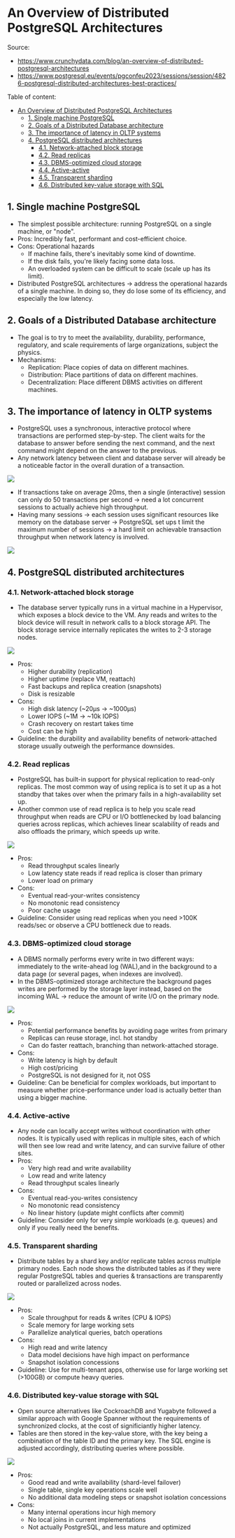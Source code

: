 # An Overview of Distributed PostgreSQL Architectures

Source:

- <https://www.crunchydata.com/blog/an-overview-of-distributed-postgresql-architectures>
- <https://www.postgresql.eu/events/pgconfeu2023/sessions/session/4826-postgresql-distributed-architectures-best-practices/>

Table of content:

- [An Overview of Distributed PostgreSQL Architectures](#an-overview-of-distributed-postgresql-architectures)
  - [1. Single machine PostgreSQL](#1-single-machine-postgresql)
  - [2. Goals of a Distributed Database architecture](#2-goals-of-a-distributed-database-architecture)
  - [3. The importance of latency in OLTP systems](#3-the-importance-of-latency-in-oltp-systems)
  - [4. PostgreSQL distributed architectures](#4-postgresql-distributed-architectures)
    - [4.1. Network-attached block storage](#41-network-attached-block-storage)
    - [4.2. Read replicas](#42-read-replicas)
    - [4.3. DBMS-optimized cloud storage](#43-dbms-optimized-cloud-storage)
    - [4.4. Active-active](#44-active-active)
    - [4.5. Transparent sharding](#45-transparent-sharding)
    - [4.6. Distributed key-value storage with SQL](#46-distributed-key-value-storage-with-sql)

## 1. Single machine PostgreSQL

- The simplest possible architecture: running PostgreSQL on a single machine, or "node".
- Pros: Incredibly fast, performant and cost-efficient choice.
- Cons: Operational hazards
  - If machine fails, there's inevitably some kind of downtime.
  - If the disk fails, you're likely facing some data loss.
  - An overloaded system can be difficult to scale (scale up has its limit).
- Distributed PostgreSQL architectures -> address the operational hazards of a single machine. In doing so, they do lose some of its efficiency, and especially the low latency.

## 2. Goals of a Distributed Database architecture

- The goal is to try to meet the availability, durability, performance, regulatory, and scale requirements of large organizations, subject the physics.
- Mechanisms:
  - Replication: Place copies of data on different machines.
  - Distribution: Place partitions of data on different machines.
  - Decentralization: Place different DBMS activities on different machines.

## 3. The importance of latency in OLTP systems

- PostgreSQL uses a synchronous, interactive protocol where transactions are performed step-by-step. The client waits for the database to answer before sending the next command, and the next command might depend on the answer to the previous.
- Any network latency between client and database server will already be a noticeable factor in the overall duration of a transaction.

![](https://imagedelivery.net/lPM0ntuwQfh8VQgJRu0mFg/41566cae-dec8-4d8d-9b32-a8c23cb70200/public)

- If transactions take on average 20ms, then a single (interactive) session can only do 50 transactions per second -> need a lot concurrent sessions to actually achieve high throughput.
- Having many sessions -> each session uses significant resources like memory on the database server -> PostgreSQL set ups t limit the maximum number of sessions -> a hard limit on achievable transaction throughput when network latency is involved.

![](https://imagedelivery.net/lPM0ntuwQfh8VQgJRu0mFg/f094a883-daa1-4a52-caa5-5590bce9fe00/public)

## 4. PostgreSQL distributed architectures

### 4.1. Network-attached block storage

- The database server typically runs in a virtual machine in a Hypervisor, which exposes a block device to the VM. Any reads and writes to the block device will result in network calls to a block storage API. The block storage service internally replicates the writes to 2-3 storage nodes.

![](https://imagedelivery.net/lPM0ntuwQfh8VQgJRu0mFg/4cd769ee-098e-4f1e-072c-1b15dcfcb500/public)

- Pros:
  - Higher durability (replication)
  - Higher uptime (replace VM, reattach)
  - Fast backups and replica creation (snapshots)
  - Disk is resizable
- Cons:
  - High disk latency (~20μs -> ~1000μs)
  - Lower IOPS (~1M -> ~10k IOPS)
  - Crash recovery on restart takes time
  - Cost can be high
- Guideline: the durability and availability benefits of network-attached storage usually outweigh the performance downsides.

### 4.2. Read replicas

- PostgreSQL has built-in support for physical replication to read-only replicas. The most common way of using replica is to set it up as a hot standby that takes over when the primary fails in a high-availability set up.
- Another common use of read replica is to help you scale read throughput when reads are CPU or I/O bottlenecked by load balancing queries across replicas, which achieves linear scalability of reads and also offloads the primary, which speeds up write.

![](https://imagedelivery.net/lPM0ntuwQfh8VQgJRu0mFg/67558330-e428-41c2-a876-3d6fe88ba000/public)

- Pros:
  - Read throughput scales linearly
  - Low latency state reads if read replica is closer than primary
  - Lower load on primary
- Cons:
  - Eventual read-your-writes consistency
  - No monotonic read consistency
  - Poor cache usage
- Guideline: Consider using read replicas when you need >100K reads/sec or observe a CPU bottleneck due to reads.

### 4.3. DBMS-optimized cloud storage

- A DBMS normally performs every write in two different ways: immediately to the write-ahead log (WAL),and in the background to a data page (or several pages, when indexes are involved).
- In the DBMS-optimized storage architecture the background pages writes are performed by the storage layer instead, based on the incoming WAL -> reduce the amount of write I/O on the primary node.

![](https://imagedelivery.net/lPM0ntuwQfh8VQgJRu0mFg/8f4c2648-db97-40f8-1581-7d4a6ce0fa00/public)

- Pros:
  - Potential performance benefits by avoiding page writes from primary
  - Replicas can reuse storage, incl. hot standby
  - Can do faster reattach, branching than network-attached storage.
- Cons:
  - Write latency is high by default
  - High cost/pricing
  - PostgreSQL is not designed for it, not OSS
- Guideline: Can be beneficial for complex workloads, but important to measure whether price-performance under load is actually better than using a bigger machine.

### 4.4. Active-active

- Any node can locally accept writes without coordination with other nodes. It is typically used with replicas in multiple sites, each of which will then see low read and write latency, and can survive failure of other sites.
- Pros:
  - Very high read and write availability
  - Low read and write latency
  - Read throughput scales linearly
- Cons:
  - Eventual read-you-writes consistency
  - No monotonic read consistency
  - No linear history (update might conflicts after commit)
- Guideline: Consider only for very simple workloads (e.g. queues) and only if you really need the benefits.

### 4.5. Transparent sharding

- Distribute tables by a shard key and/or replicate tables across multiple primary nodes. Each node shows the distributed tables as if they were regular PostgreSQL tables and queries & transactions are transparently routed or parallelized across nodes.

![](https://imagedelivery.net/lPM0ntuwQfh8VQgJRu0mFg/1cb5e4db-c901-40e3-5327-73a5c6caa500/public)

- Pros:
  - Scale throughput for reads & writes (CPU & IOPS)
  - Scale memory for large working sets
  - Parallelize analytical queries, batch operations
- Cons:
  - High read and write latency
  - Data model decisions have high impact on performance
  - Snapshot isolation concessions
- Guideline: Use for multi-tenant apps, otherwise use for large working set (>100GB) or compute heavy queries.

### 4.6. Distributed key-value storage with SQL

- Open source alternatives like CockroachDB and Yugabyte followed a similar approach with Google Spanner without the requirements of synchronized clocks, at the cost of significiantly higher latency.
- Tables are then stored in the key-value store, with the key being a combination of the table ID and the primary key. The SQL engine is adjusted accordingly, distributing queries where possible.

![](https://imagedelivery.net/lPM0ntuwQfh8VQgJRu0mFg/de7bc03c-8f80-4384-383a-0d38dde0d800/public)

- Pros:
  - Good read and write availability (shard-level failover)
  - Single table, single key operations scale well
  - No additional data modeling steps or snapshot isolation concessions
- Cons:
  - Many internal operations incur high memory
  - No local joins in current implementations
  - Not actually PostgreSQL, and less mature and optimized
